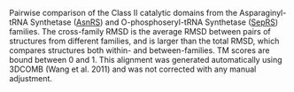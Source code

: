 Pairwise comparison of the Class II catalytic domains from the Asparaginyl-tRNA Synthetase (<a href='/class2/asn'>AsnRS</a>) and O-phosphoseryl-tRNA Synthetase (<a href='//'>SepRS</a>) families. 
	The cross-family RMSD is the average RMSD between pairs of structures from different families, and is
	 larger than the total RMSD, which compares structures both within- and between-families. TM scores are bound between 0 and 1. 
	 This alignment was generated automatically using 3DCOMB (Wang et al. 2011) and was not corrected with any manual adjustment.
